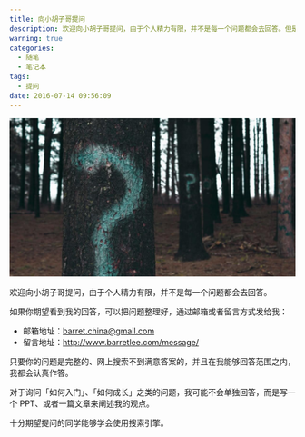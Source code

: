 ```yaml
---
title: 向小胡子哥提问
description: 欢迎向小胡子哥提问，由于个人精力有限，并不是每一个问题都会去回答。但是你可以这么做。
warning: true
categories:
  - 随笔
  - 笔记本
tags:
  - 提问
date: 2016-07-14 09:56:09
---
```



![//unsplash.com/photos/i--IN3cvEjg by Evan Dennis](/blogimgs/2016/07/14/6c0378f8gw1f5t7g1e2i9j20p00dwac9.jpg)<!--<source src="//ww1.sinaimg.cn/large/6c0378f8gw1f5t7g1e2i9j20p00dwac9.jpg">-->

欢迎向小胡子哥提问，由于个人精力有限，并不是每一个问题都会去回答。

<!--more-->

如果你期望看到我的回答，可以把问题整理好，通过邮箱或者留言方式发给我：

- 邮箱地址：barret.china@gmail.com
- 留言地址：<http://www.barretlee.com/message/>

只要你的问题是完整的、网上搜索不到满意答案的，并且在我能够回答范围之内，我都会认真作答。

对于询问「如何入门」、「如何成长」之类的问题，我可能不会单独回答，而是写一个 PPT、或者一篇文章来阐述我的观点。

十分期望提问的同学能够学会使用搜索引擎。

